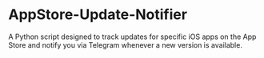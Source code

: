 # AppStore-Update-Notifier
A Python script designed to track updates for specific iOS apps on the App Store and notify you via Telegram whenever a new version is available.
